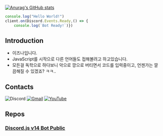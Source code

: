 [![Anurag's GitHub stats](https://github-readme-stats.vercel.app/api?username=izunya)](https://github.com/anuraghazra/github-readme-stats)

```javascript
console.log("Hello World!")
client.on(Discord.Events.Ready,() => {
    console.log(`Bot Ready!`)})
```

## **Introduction**
- 이즈나입니다.
- JavaScript를 시작으로 다른 언어들도 접해볼려고 하고있습니다.
- 모든걸 독학으로 하다보니 악으로 깡으로 버티면서 코드를 입력중이고, 언젠가는 깔끔해질 수 있겠죠? ㅋㅋ..

## Contacts

![Discord](https://img.shields.io/badge/izunadesu%230127-5865F2?style=flat-square&logo=Discord&logoColor=white)
[![Gmail](https://img.shields.io/badge/Gmail-EA4335?style=flat-square&logo=Gmail&logoColor=white&link=mailto:twitchizuna@gmail.com)](mailto:twitchizuna@gmail.com)
[![YouTube](https://img.shields.io/youtube/channel/subscribers/UCy08-wUkWQekqmDKdtRZqHA?style=social)](https://www.youtube.com/channel/UCy08-wUkWQekqmDKdtRZqHA)

## Repos
### [Discord.js v14 Bot Public](https://github.com/izunya/izuna_djs14rP)